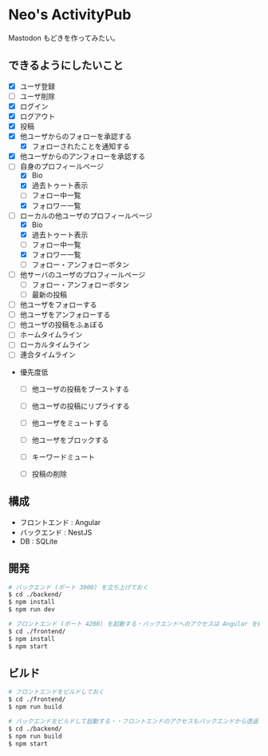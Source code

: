 # Neo's ActivityPub

Mastodon もどきを作ってみたい。


## できるようにしたいこと

- [x] ユーザ登録
- [ ] ユーザ削除
- [x] ログイン
- [x] ログアウト
- [x] 投稿
- [x] 他ユーザからのフォローを承認する
    - [x] フォローされたことを通知する
- [x] 他ユーザからのアンフォローを承認する
- [ ] 自身のプロフィールページ
    - [x] Bio
    - [x] 過去トゥート表示
    - [ ] フォロー中一覧
    - [x] フォロワー一覧
- [ ] ローカルの他ユーザのプロフィールページ
    - [x] Bio
    - [x] 過去トゥート表示
    - [ ] フォロー中一覧
    - [x] フォロワー一覧
    - [ ] フォロー・アンフォローボタン
- [ ] 他サーバのユーザのプロフィールページ
    - [ ] フォロー・アンフォローボタン
    - [ ] 最新の投稿
- [ ] 他ユーザをフォローする
- [ ] 他ユーザをアンフォローする
- [ ] 他ユーザの投稿をふぁぼる
- [ ] ホームタイムライン
- [ ] ローカルタイムライン
- [ ] 連合タイムライン
- 優先度低
    - [ ] 他ユーザの投稿をブーストする
    - [ ] 他ユーザの投稿にリプライする
    - [ ] 他ユーザをミュートする
    - [ ] 他ユーザをブロックする
    - [ ] キーワードミュート
    - [ ] 投稿の削除


## 構成

- フロントエンド : Angular
- バックエンド : NestJS
- DB : SQLite


## 開発

```bash
# バックエンド (ポート 3000) を立ち上げておく
$ cd ./backend/
$ npm install
$ npm run dev

# フロントエンド (ポート 4200) を起動する・バックエンドへのアクセスは Angular を経由して行う
$ cd ./frontend/
$ npm install
$ npm start
```


## ビルド

```bash
# フロントエンドをビルドしておく
$ cd ./frontend/
$ npm run build

# バックエンドをビルドして起動する・・フロントエンドのアクセスもバックエンドから透過される
$ cd ./backend/
$ npm run build
$ npm start
```
